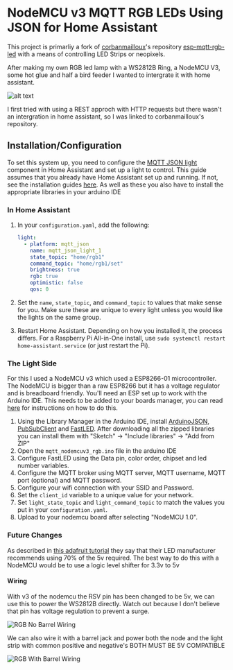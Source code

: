 # NodeMCU v3 MQTT RGB LEDs Using JSON for Home Assistant

This project is primarliy a fork of [corbanmailloux](https://home-assistant.io/components/light.mqtt_json/)'s repository [esp-mqtt-rgb-led](https://github.com/corbanmailloux/esp-mqtt-rgb-led) with a means of controlling LED Strips or neopixels.

After making my own RGB led lamp with a WS2812B Ring, a NodeMCU V3, some hot glue and half a bird feeder I wanted to intergrate it with home assistant.

![alt text](https://raw.githubusercontent.com/JammyDodger231/esp-mqtt-rgb-led/master/RGBLamp.png)

I first tried with using a REST approch with HTTP requests but there wasn't an intergration in home assistant, so I was linked to corbanmailloux's repository.

## Installation/Configuration

To set this system up, you need to configure the [MQTT JSON light](https://home-assistant.io/components/light.mqtt_json/) component in Home Assistant and set up a light to control. This guide assumes that you already have Home Assistant set up and running. If not, see the installation guides [here](https://home-assistant.io/getting-started/). As well as these you also have to install the appropriate libraries in your arduino IDE

### In Home Assistant
1. In your `configuration.yaml`, add the following:

    ```yaml
    light:
      - platform: mqtt_json
        name: mqtt_json_light_1
        state_topic: "home/rgb1"
        command_topic: "home/rgb1/set"
        brightness: true
        rgb: true
        optimistic: false
        qos: 0
    ```
2. Set the `name`, `state_topic`, and `command_topic` to values that make sense for you. Make sure these are unique to every light unless you would like the lights on the same group.

3. Restart Home Assistant. Depending on how you installed it, the process differs. For a Raspberry Pi All-in-One install, use `sudo systemctl restart home-assistant.service` (or just restart the Pi).

### The Light Side
For this I used a NodeMCU v3 which used a ESP8266-01 microcontroller. The NodeMCU is bigger than a raw ESP8266 but it has a voltage regulator and is breadboard friendly.
You'll need an ESP set up to work with the Arduino IDE. This needs to be added to your boards manager, you can read [here](https://github.com/esp8266/Arduino) for instructions on how to do this.

1. Using the Library Manager in the Arduino IDE, install [ArduinoJSON](https://github.com/bblanchon/ArduinoJson/),  [PubSubClient](http://pubsubclient.knolleary.net/) and [FastLED](https://github.com/FastLED/FastLED). After downloading all the zipped libraries you can install them with "Sketch" -> "Include libraries" -> "Add from ZIP"
2. Open the `mqtt_nodemcuv3_rgb.ino` file in the arduino IDE
3. Configure FastLED using the Data pin, color order, chipset and led number variables.
4. Configure the MQTT broker using MQTT server, MQTT username, MQTT port (optional) and MQTT password.
5. Configure your wifi connection with your SSID and Password.
6. Set the `client_id` variable to a unique value for your network.
7. Set `light_state_topic` and `light_command_topic` to match the values you put in your `configuration.yaml`.
8. Upload to your nodemcu board after selecting "NodeMCU 1.0".

### Future Changes
As described in [this adafruit tutorial](https://learn.adafruit.com/adafruit-neopixel-uberguide/power) they say that their LED manufacturer recommends using 70% of the 5v required. The best way to do this with a NodeMCU would be to use a logic level shifter for 3.3v to 5v

#### Wiring
With v3 of the nodemcu the RSV pin has been changed to be 5v, we can use this to power the WS2812B directly. Watch out because I don't believe that pin has voltage regulation to prevent a surge.

![RGB No Barrel Wiring](https://github.com/JammyDodger231/esp-mqtt-rgb-led/raw/master/LightNoBarrel_bb.png)

We can also wire it with a barrel jack and power both the node and the light strip with common positive and negative's BOTH MUST BE 5V COMPATIBLE 

![RGB With Barrel Wiring](https://github.com/JammyDodger231/esp-mqtt-rgb-led/blob/master/LightWithBarrel_bb.png?raw=true)

